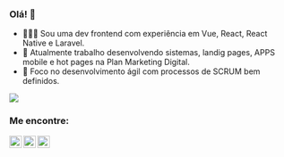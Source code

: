 ### Olá! 👋

- 👩🏽‍💻 Sou uma dev frontend com experiência em Vue, React, React Native e Laravel.
- 📓 Atualmente trabalho desenvolvendo sistemas, landig pages, APPS mobile e hot pages na Plan Marketing Digital.
- 💬 Foco no desenvolvimento ágil com processos de SCRUM bem definidos.

<img src="https://github-readme-stats.vercel.app/api?username=lrhernandes&&show_icons=true&title_color=ffffff&icon_color=bb2acf&text_color=daf7dc&bg_color=151515">


### Me encontre:


[<img align="left" alt="lrhernandes | Instagram" width="22px" src="https://cdn.jsdelivr.net/npm/simple-icons@v3/icons/instagram.svg" />](http://instagram.com/lrhernandes)
[<img align="left" alt="lrhernandes | LikedIn" width="22px" src="https://cdn.jsdelivr.net/npm/simple-icons@v3/icons/linkedin.svg" />](https://www.linkedin.com/in/lara-cardoso-hernandes-999b30189)
[<img align="left" alt="lrhernandes | GitLab" width="22px" src="https://cdn.jsdelivr.net/npm/simple-icons@v3/icons/gitlab.svg" />](https://gitlab.com/lrhernandes)
